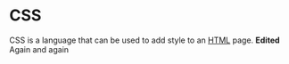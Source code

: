 # CSS

CSS is a language that can be used to add style to an [HTML](/wiki/HTML) page. **Edited** Again and again
